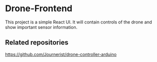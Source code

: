 # Drone-Frontend

This project is a simple React UI. It will contain controls of the drone and show important sensor information.

## Related repositories
https://github.com/Journerist/drone-controller-arduino
